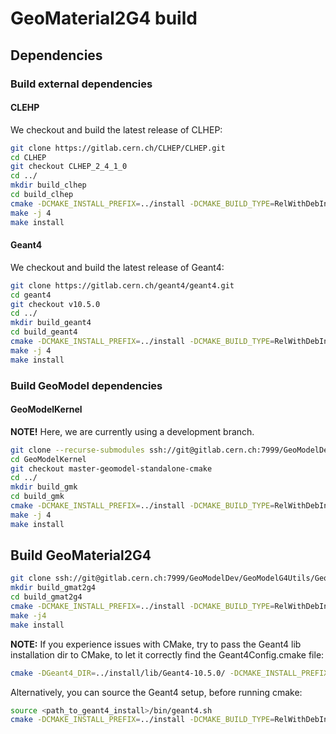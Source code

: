 
# GeoMaterial2G4 build

## Dependencies

### Build external dependencies

#### CLEHP

We checkout and build the latest release of CLHEP:

```bash
git clone https://gitlab.cern.ch/CLHEP/CLHEP.git
cd CLHEP
git checkout CLHEP_2_4_1_0
cd ../
mkdir build_clhep
cd build_clhep
cmake -DCMAKE_INSTALL_PREFIX=../install -DCMAKE_BUILD_TYPE=RelWithDebInfo ../CLHEP/
make -j 4
make install
```

#### Geant4

We checkout and build the latest release of Geant4:

```bash
git clone https://gitlab.cern.ch/geant4/geant4.git
cd geant4
git checkout v10.5.0
cd ../
mkdir build_geant4
cd build_geant4
cmake -DCMAKE_INSTALL_PREFIX=../install -DCMAKE_BUILD_TYPE=RelWithDebInfo ../geant4/
make -j 4
make install
```

### Build GeoModel dependencies

#### GeoModelKernel

**NOTE!** Here, we are currently using a development branch.

```bash
git clone --recurse-submodules ssh://git@gitlab.cern.ch:7999/GeoModelDev/GeoModelKernel.git
cd GeoModelKernel
git checkout master-geomodel-standalone-cmake
cd ../
mkdir build_gmk
cd build_gmk
cmake -DCMAKE_INSTALL_PREFIX=../install -DCMAKE_BUILD_TYPE=RelWithDebInfo ../GeoModelKernel
make -j 4
make install
```

## Build GeoMaterial2G4

```bash
git clone ssh://git@gitlab.cern.ch:7999/GeoModelDev/GeoModelG4Utils/GeoMaterial2G4.git
mkdir build_gmat2g4
cd build_gmat2g4
cmake -DCMAKE_INSTALL_PREFIX=../install -DCMAKE_BUILD_TYPE=RelWithDebInfo ../GeoMaterial2G4
make -j4
make install
```

**NOTE:** If you experience issues with CMake, try to pass the Geant4 lib installation dir to CMake, to let it correctly find the Geant4Config.cmake file:

```bash
cmake -DGeant4_DIR=../install/lib/Geant4-10.5.0/ -DCMAKE_INSTALL_PREFIX=../install -DCMAKE_BUILD_TYPE=RelWithDebInfo ../GeoMaterial2G4/
```

Alternatively, you can source the Geant4 setup, before running cmake:

```bash
source <path_to_geant4_install>/bin/geant4.sh
cmake -DCMAKE_INSTALL_PREFIX=../install -DCMAKE_BUILD_TYPE=RelWithDebInfo ../GeoMaterial2G4
```

